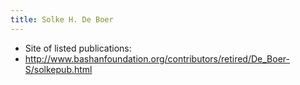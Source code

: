```yaml
---
title: Solke H. De Boer
---
```


- Site of listed publications:
- http://www.bashanfoundation.org/contributors/retired/De_Boer-S/solkepub.html